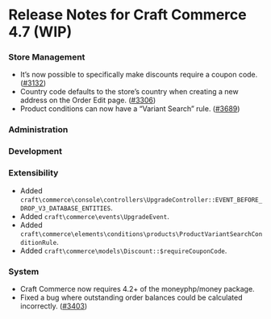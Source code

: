 # Release Notes for Craft Commerce 4.7 (WIP)

### Store Management
- It’s now possible to specifically make discounts require a coupon code. ([#3132](https://github.com/craftcms/commerce/issues/3132))
- Country code defaults to the store’s country when creating a new address on the Order Edit page. ([#3306](https://github.com/craftcms/commerce/issues/3306))
- Product conditions can now have a “Variant Search” rule. ([#3689](https://github.com/craftcms/commerce/issues/3689))

### Administration

### Development

### Extensibility
- Added `craft\commerce\console\controllers\UpgradeController::EVENT_BEFORE_DROP_V3_DATABASE_ENTITIES`.
- Added `craft\commerce\events\UpgradeEvent`.
- Added `craft\commerce\elements\conditions\products\ProductVariantSearchConditionRule`.
- Added `craft\commerce\models\Discount::$requireCouponCode`.

### System
- Craft Commerce now requires 4.2+ of the moneyphp/money package.
- Fixed a bug where outstanding order balances could be calculated incorrectly. ([#3403](https://github.com/craftcms/commerce/issues/3403))